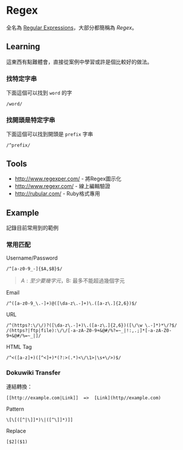 # Regex

全名為 [Regular Expressions][]，大部分都簡稱為 *Regex*。

## Learning

這東西有點難體會，直接從案例中學習或許是個比較好的做法。

### 找特定字串

下面這個可以找到 `word` 的字

```
/word/
```

### 找開頭是特定字串

下面這個可以找到開頭是 `prefix` 字串

```
/^prefix/
```

## Tools

* http://www.regexper.com/ - 將Regex圖示化
* http://www.regexr.com/ - 線上編輯驗證
* http://rubular.com/ - Ruby格式專用

## Example

記錄目前常用到的範例

### 常用匹配

Username/Password 

    /^[a-z0-9_-]{$A,$B}$/

> $A: 至少要幾字元，$B: 最多不能超過幾個字元

Email 

    /^([a-z0-9_\.-]+)@([\da-z\.-]+)\.([a-z\.]{2,6})$/

URL

    /^(https?:\/\/)?([\da-z\.-]+)\.([a-z\.]{2,6})([\/\w \.-]*)*\/?$/
    /(https?|ftp|file):\/\/[-a-zA-Z0-9+&@#/%?=~_|!:,.;]*[-a-zA-Z0-9+&@#/%=~_|]/

HTML Tag

    /^<([a-z]+)([^<]+)*(?:>(.*)<\/\1>|\s+\/>)$/

### Dokuwiki Transfer

連結轉換：

```
[[http://example.com|Link]]  =>  [Link](http//example.com)
```

Pattern

```regex
\[\[([^|\]]*)\|([^\]]*)]]
```

Replace

```
[$2]($1)
```

[Regular Expressions]: https://en.wikipedia.org/wiki/Regular_expression
